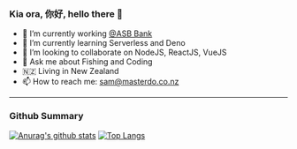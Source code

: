 
### Kia ora, 你好, hello there 👋

- 🔭  I’m currently working [@ASB Bank](https://www.asb.co.nz/) 
- 🌱  I’m currently learning Serverless and Deno
- 👯  I’m looking to collaborate on NodeJS, ReactJS, VueJS
- 🎣  Ask me about Fishing and Coding 
- 🇳🇿  Living in New Zealand
- 📫  How to reach me: sam@masterdo.co.nz

---
### Github Summary

[![Anurag's github stats](https://github-readme-stats.vercel.app/api?username=sOm2y&count_private=true)](https://github.com/anuraghazra/github-readme-stats) [![Top Langs](https://github-readme-stats.vercel.app/api/top-langs/?username=sOm2y&layout=compact&count_private=true)](https://github.com/anuraghazra/github-readme-stats)


